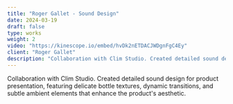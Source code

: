 ```yaml
---
title: "Roger Gallet - Sound Design"
date: 2024-03-19
draft: false
type: works
weight: 2
video: "https://kinescope.io/embed/hvDk2nETDACJWDgnFgC4Ey"
client: "Roger Gallet"
description: "Collaboration with Clim Studio. Created detailed sound design for product presentation, featuring delicate bottle textures, dynamic transitions, and subtle ambient elements that enhance the product's aesthetic."
---
```


Collaboration with Clim Studio. Created detailed sound design for product presentation, featuring delicate bottle textures, dynamic transitions, and subtle ambient elements that enhance the product's aesthetic. 